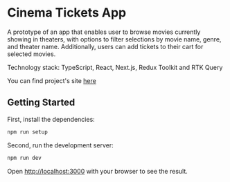 # Cinema Tickets App

A prototype of an app that enables user to browse movies currently showing in theaters, with options to filter selections by movie name, genre, and theater name. Additionally, users can add tickets to their cart for selected movies.

Technology stack: TypeScript, React, Next.js, Redux Toolkit and RTK Query

You can find project's site [here](https://cinema-tickets-app-gamma.vercel.app/)

## Getting Started

First, install the dependencies:

```bash
npm run setup
```

Second, run the development server:

```bash
npm run dev
```

Open [http://localhost:3000](http://localhost:3000) with your browser to see the result.


